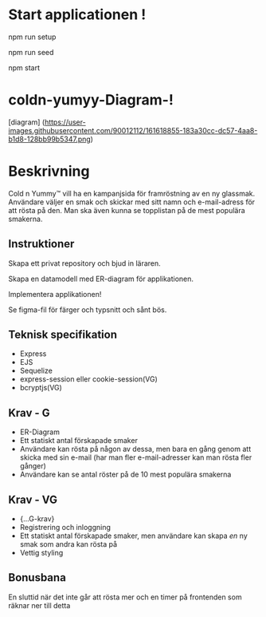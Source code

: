 # Start applicationen !
npm run setup

npm run seed

npm start


# coldn-yumyy-Diagram-!
[diagram]
(https://user-images.githubusercontent.com/90012112/161618855-183a30cc-dc57-4aa8-b1d8-128bb99b5347.png)



# Beskrivning
Cold n Yummy™ vill ha en kampanjsida för framröstning av en ny glassmak. Användare väljer en smak och skickar med sitt namn och e-mail-adress för att rösta på den. Man ska även kunna se topplistan på de mest populära smakerna.

## Instruktioner
Skapa ett privat repository och bjud in läraren.

Skapa en datamodell med ER-diagram för applikationen.

Implementera applikationen!

Se figma-fil för färger och typsnitt och sånt bös.

## Teknisk specifikation
* Express
* EJS
* Sequelize
* express-session eller cookie-session(VG)
* bcryptjs(VG)

## Krav - G
* ER-Diagram
* Ett statiskt antal förskapade smaker
* Användare kan rösta på någon av dessa, men bara en gång genom att skicka med sin e-mail (har man fler e-mail-adresser kan man rösta fler gånger)
* Användare kan se antal röster på de 10 mest populära smakerna

## Krav - VG
* {...G-krav}
* Registrering och inloggning
* Ett statiskt antal förskapade smaker, men användare kan skapa _en_ ny smak som andra kan rösta på
* Vettig styling

## Bonusbana
En sluttid när det inte går att rösta mer och en timer på frontenden som räknar ner till detta